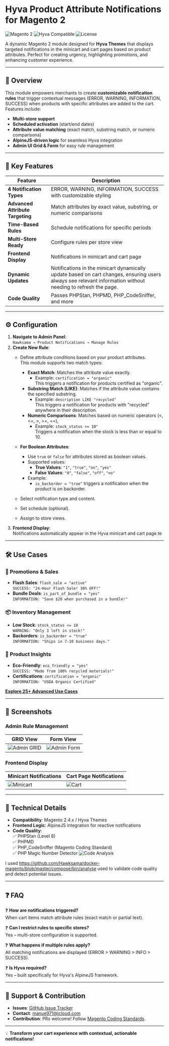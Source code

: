 # Hyva Product Attribute Notifications for Magento 2

![Magento 2](https://img.shields.io/badge/Magento-2.4-brightgreen)
![Hyva Compatible](https://img.shields.io/badge/Hyva-Themes-9cf)
![License](https://img.shields.io/badge/License-MIT-blue)

A dynamic Magento 2 module designed for **Hyva Themes** that displays targeted notifications in the minicart and cart pages based on product attributes. Perfect for creating urgency, highlighting promotions, and enhancing customer experience.

---

## 🌟 Overview

This module empowers merchants to create **customizable notification rules** that trigger contextual messages (ERROR, WARNING, INFORMATION, SUCCESS) when products with specific attributes are added to the cart. Features include:

- **Multi-store support**
- **Scheduled activation** (start/end dates)
- **Attribute value matching** (exact match, substring match, or numeric comparisons)
- **AlpineJS-driven logic** for seamless Hyva integration
- **Admin UI Grid & Form** for easy rule management

---

## 🚀 Key Features

| Feature | Description |
|---------|-------------|
| **4 Notification Types** | ERROR, WARNING, INFORMATION, SUCCESS with customizable styling |
| **Advanced Attribute Targeting** | Match attributes by exact value, substring, or numeric comparisons|
| **Time-Based Rules** | Schedule notifications for specific periods |
| **Multi-Store Ready** | Configure rules per store view |
| **Frontend Display** | Notifications in minicart and cart page |
|**Dynamic Updates** |	Notifications in the minicart dynamically update based on cart changes, ensuring users always see relevant information without needing to refresh the page.|
| **Code Quality** | Passes PHPStan, PHPMD, PHP_CodeSniffer, and more |

---

## ⚙️ Configuration

1. **Navigate to Admin Panel**:  
   `Hawksama → Product Notifications → Manage Rules`
2. **Create New Rule**:
    - Define attribute conditions based on your product attributes.  
      This module supports two match types:
        - **Exact Match**: Matches the attribute value exactly.
            - Example: `certification = "organic"`  
              This triggers a notification for products certified as "organic".
        - **Substring Match (LIKE)**: Matches if the attribute value contains the specified substring.
            - Example: `description LIKE "recycled"`  
              This triggers a notification for products with "recycled" anywhere in their description.
        - **Numeric Comparisons**: Matches based on numeric operators (<, <=, >, >=, ==),
            - Example: `stock_status <= 10"`  
              Triggers a notification when the stock is less than or equal to 10.
          
    - **For Boolean Attributes**:
        - Use `true` or `false` for attributes stored as boolean values.
        - Supported values:
            - **True Values**: `"1"`, `"true"`, `"on"`, `"yes"`
            - **False Values**: `"0"`, `"false"`, `"off"`, `"no"`
        - Example:
            - `is_backorder = "true"` triggers a notification when the product is on backorder.
    - Select notification type and content.
    - Set schedule (optional).
    - Assign to store views.
3. **Frontend Display**:  
   Notifications automatically appear in the Hyva minicart and cart page.te

---

## 🛠 Use Cases

### 🎯 Promotions & Sales
- **Flash Sales**: `flash_sale = "active"`  
  `SUCCESS: "24-Hour Flash Sale! 30% OFF!"`
- **Bundle Deals**: `is_part_of_bundle = "yes"`  
  `INFORMATION: "Save $20 when purchased in a bundle!"`

### 📦 Inventory Management
- **Low Stock**: `stock_status <= 10`  
  `WARNING: "Only 3 left in stock!"`
- **Backorders**: `is_backorder = "true"`  
  `INFORMATION: "Ships in 7-10 business days."`

### 🌱 Product Insights
- **Eco-Friendly**: `eco_friendly = "yes"`  
  `SUCCESS: "Made from 100% recycled materials!"`
- **Certifications**: `certification = "organic"`  
  `INFORMATION: "USDA Organic Certified"`

**[Explore 25+ Advanced Use Cases](USE_CASES.md)**


---

## 📸 Screenshots

### Admin Rule Management
| GRID View                              | Form View                              |
|----------------------------------------|----------------------------------------|
| ![Admin GRID](media/admin-ui-grid.png) | ![Admin Form](media/admin-ui-form.png) |

### Frontend Display
| Minicart Notifications             | Cart Page Notifications    |
|------------------------------------|----------------------------|
| ![Minicart](media/fe-minicart.png) | ![Cart](media/fe-cart.png) |

---


## 🧰 Technical Details

- **Compatibility**: Magento 2.4.x / Hyva Themes
- **Frontend Logic**: AlpineJS integration for reactive notifications
- **Code Quality**:  
  ✅ PHPStan (Level 8)  
  ✅ PHPMD  
  ✅ PHP_CodeSniffer (Magento Coding Standard)  
  ✅ PHP Magic Number Detector
  ![Code Analysis](media/code-analysis.png)

I used https://github.com/Hawksama/docker-magento/blob/master/compose/bin/analyse used to validate code quality and detect potential issues.

---

## ❓ FAQ

❓ **How are notifications triggered?**  
When cart items match attribute rules (exact match or partial text).

❓ **Can I restrict rules to specific stores?**  
Yes – multi-store configuration is supported.

❓ **What happens if multiple rules apply?**  
All matching notifications are displayed (ERROR > WARNING > INFO > SUCCESS).

❓ **Is Hyva required?**  
Yes – built specifically for Hyva's AlpineJS framework.

---

## 📮 Support & Contribution

- **Issues**: [GitHub Issue Tracker](https://github.com/Hawksama/HyvaProductRuleNotifier/issues)
- **Contact**: manue971@icloud.com
- **Contribution**: PRs welcome! Follow [Magento Coding Standards](https://developer.adobe.com/commerce/php/coding-standards/).

---

💡 **Transform your cart experience with contextual, actionable notifications!**
